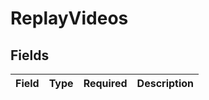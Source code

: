 # ReplayVideos


## Fields

| Field       | Type        | Required    | Description |
| ----------- | ----------- | ----------- | ----------- |